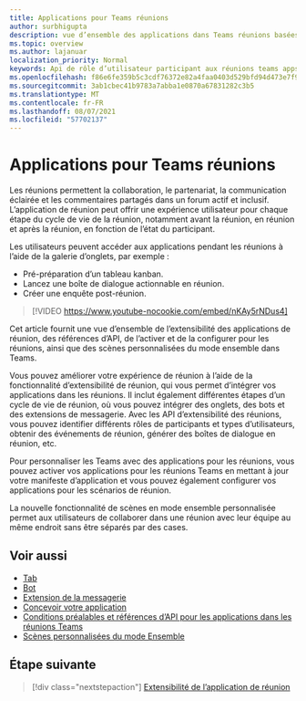 ```yaml
---
title: Applications pour Teams réunions
author: surbhigupta
description: vue d’ensemble des applications dans Teams réunions basées sur le rôle des participants et des utilisateurs
ms.topic: overview
ms.author: lajanuar
localization_priority: Normal
keywords: Api de rôle d’utilisateur participant aux réunions teams apps
ms.openlocfilehash: f86e6fe359b5c3cdf76372e82a4faa0403d529bfd94d473e7f924e449826aa29
ms.sourcegitcommit: 3ab1cbec41b9783a7abba1e0870a67831282c3b5
ms.translationtype: MT
ms.contentlocale: fr-FR
ms.lasthandoff: 08/07/2021
ms.locfileid: "57702137"
---
```

# <a name="apps-for-teams-meetings"></a>Applications pour Teams réunions

Les réunions permettent la collaboration, le partenariat, la communication éclairée et les commentaires partagés dans un forum actif et inclusif. L’application de réunion peut offrir une expérience utilisateur pour chaque étape du cycle de vie de la réunion, notamment avant la réunion, en réunion et après la réunion, en fonction de l’état du participant.

Les utilisateurs peuvent accéder aux applications pendant les réunions à l’aide de la galerie d’onglets, par exemple :

* Pré-préparation d’un tableau kanban.
* Lancez une boîte de dialogue actionnable en réunion.
* Créer une enquête post-réunion.

> [!VIDEO https://www.youtube-nocookie.com/embed/nKAy5rNDus4]

Cet article fournit une vue d’ensemble de l’extensibilité des applications de réunion, des références d’API, de l’activer et de la configurer pour les réunions, ainsi que des scènes personnalisées du mode ensemble dans Teams.

Vous pouvez améliorer votre expérience de réunion à l’aide de la fonctionnalité d’extensibilité de réunion, qui vous permet d’intégrer vos applications dans les réunions. Il inclut également différentes étapes d’un cycle de vie de réunion, où vous pouvez intégrer des onglets, des bots et des extensions de messagerie. Avec les API d’extensibilité des réunions, vous pouvez identifier différents rôles de participants et types d’utilisateurs, obtenir des événements de réunion, générer des boîtes de dialogue en réunion, etc.

Pour personnaliser les Teams avec des applications pour les réunions, vous pouvez activer vos applications pour les réunions Teams en mettant à jour votre manifeste d’application et vous pouvez également configurer vos applications pour les scénarios de réunion.

La nouvelle fonctionnalité de scènes en mode ensemble personnalisée permet aux utilisateurs de collaborer dans une réunion avec leur équipe au même endroit sans être séparés par des cases.

## <a name="see-also"></a>Voir aussi

* [Tab](../tabs/what-are-tabs.md#understand-how-tabs-work)
* [Bot](../bots/what-are-bots.md)
* [Extension de la messagerie](../messaging-extensions/what-are-messaging-extensions.md)
* [Concevoir votre application](../apps-in-teams-meetings/design/designing-apps-in-meetings.md)
* [Conditions préalables et références d’API pour les applications dans les réunions Teams](create-apps-for-teams-meetings.md)
* [Scènes personnalisées du mode Ensemble](~/apps-in-teams-meetings/teams-together-mode.md)

## <a name="next-step"></a>Étape suivante

> [!div class="nextstepaction"]
> [Extensibilité de l’application de réunion](meeting-app-extensibility.md)
